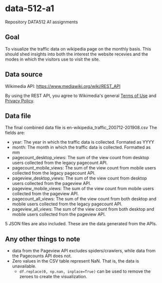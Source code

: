 # data-512-a1
Repository DATA512 A1 assignments

## Goal

To visualize the traffic data on wikipedia page on the monthly basis. This should shed insights into both the interest the website recevies and the modes in which the visitors use to visit the site.

## Data source

Wikimedia API: https://www.mediawiki.org/wiki/REST_API

By using the REST API, you agree to Wikimedia's general [Terms of Use](https://foundation.wikimedia.org/wiki/Terms_of_Use/en) and [Privacy Policy](https://foundation.wikimedia.org/wiki/Privacy_policy).

## Data file
The final combined data file is en-wikipedia_traffic_200712-201908.csv
The fields are:
- year: The year in which the traffic data is collected. Formated as YYYY
- month: The month in which the traffic data is collected. Formatted as mm
- pagecount_desktop_views: The sum of the view count from desktop users collected from the legacy pagecount API.
- pagecount_mobile_views: The sum of the view count from mobile users collected from the legacy pagecount API.
- pageview_desktop_views: The sum of the view count from desktop users collected from the pageview API.
- pageview_mobile_views: The sum of the view count from mobile users collected from the pageview API.
- pagecount_all_views:  The sum of the view count from both desktop and mobile users collected from the legacy pagecount API.
- pageview_all_views: The sum of the view count from both desktop and mobile users collected from the pageview API.

5 JSON files are also included. These are the data generated from the APIs.

## Any other things to note
- data from the Pageview API excludes spiders/crawlers, while data from the Pagecounts API does not.
- Zero values in the CSV table represent NaN. That is, the data is unavailable. 
  - `df.replace(0, np.nan, inplace=True)` can be used to remove the zeroes to create the visualization.
